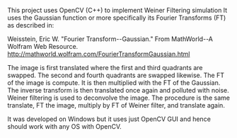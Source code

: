 This project uses OpenCV (C++) to implement Weiner Filtering simulation
It uses the Gaussian function or more specifically  its Fourier Transforms (FT) as described in:

 Weisstein, Eric W. "Fourier Transform--Gaussian." From MathWorld--A Wolfram Web Resource.
 http://mathworld.wolfram.com/FourierTransformGaussian.html 
 
 The image is first translated where the first and third quadrants are swapped. The second and fourth quadrants are swapped likewise. The FT of the image is compute. It is then multiplied with the FT of the Gaussian. The inverse transform is then translated once again and polluted with noise. Weiner filtering is used to deconvolve the image. The procedure is the same  translate, FT the image, multiply by FT of Weiner filter, and translate again.
 
 It was developed on Windows but it uses just OpenCV GUI and hence should work with any OS with OpenCV.
 